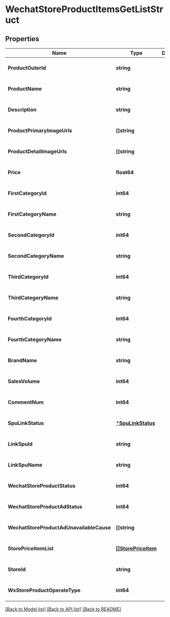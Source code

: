 # WechatStoreProductItemsGetListStruct

## Properties
Name | Type | Description | Notes
------------ | ------------- | ------------- | -------------
**ProductOuterId** | **string** |  | [optional] [default to null]
**ProductName** | **string** |  | [optional] [default to null]
**Description** | **string** |  | [optional] [default to null]
**ProductPrimaryImageUrls** | **[]string** |  | [optional] [default to null]
**ProductDetailImageUrls** | **[]string** |  | [optional] [default to null]
**Price** | **float64** |  | [optional] [default to null]
**FirstCategoryId** | **int64** |  | [optional] [default to null]
**FirstCategoryName** | **string** |  | [optional] [default to null]
**SecondCategoryId** | **int64** |  | [optional] [default to null]
**SecondCategoryName** | **string** |  | [optional] [default to null]
**ThirdCategoryId** | **int64** |  | [optional] [default to null]
**ThirdCategoryName** | **string** |  | [optional] [default to null]
**FourthCategoryId** | **int64** |  | [optional] [default to null]
**FourthCategoryName** | **string** |  | [optional] [default to null]
**BrandName** | **string** |  | [optional] [default to null]
**SalesVolume** | **int64** |  | [optional] [default to null]
**CommentNum** | **int64** |  | [optional] [default to null]
**SpuLinkStatus** | [***SpuLinkStatus**](SpuLinkStatus.md) |  | [optional] [default to null]
**LinkSpuId** | **string** |  | [optional] [default to null]
**LinkSpuName** | **string** |  | [optional] [default to null]
**WechatStoreProductStatus** | **int64** |  | [optional] [default to null]
**WechatStoreProductAdStatus** | **int64** |  | [optional] [default to null]
**WechatStoreProductAdUnavailableCause** | **[]string** |  | [optional] [default to null]
**StorePriceItemList** | [**[]StorePriceItem**](store_price_item.md) |  | [optional] [default to null]
**StoreId** | **string** |  | [optional] [default to null]
**WxStoreProductOperateType** | **int64** |  | [optional] [default to null]

[[Back to Model list]](../README.md#documentation-for-models) [[Back to API list]](../README.md#documentation-for-api-endpoints) [[Back to README]](../README.md)


